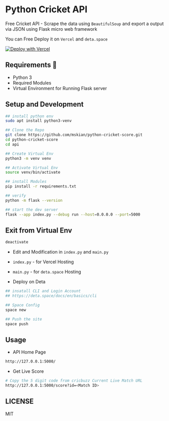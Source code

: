 # Python Cricket API

Free Cricket API - Scrape the data using `BeautifulSoup` and export a output via JSON using Flask micro web framework  

You can Free Deploy it on `Vercel` and `deta.space`  

[![Deploy with Vercel](https://vercel.com/button)](https://vercel.com/new/clone?repository-url=https%3A%2F%2Fgithub.com%2Fmskian%2Fpython-cricket-score%2Ftree%2Fmain%2Fapi)  

## Requirements 📑

- Python 3
- Required Modules
- Virtual Environment for Running Flask server

## Setup and Development

```sh
## install python env
sudo apt install python3-venv

## Clone the Repo
git clone https://github.com/mskian/python-cricket-score.git
cd python-cricket-score
cd api

## Create Virtual Env
python3 -m venv venv

## Activate Virtual Env
source venv/bin/activate

## install Modules
pip install -r requirements.txt

## verify
python -m flask --version

## start the dev server 
flask --app index.py --debug run --host=0.0.0.0 --port=5000
```

## Exit from Virtual Env

```sh
deactivate
```

- Edit and Modification in `index.py` and `main.py`  

- `index.py` - for Vercel Hosting
- `main.py` - for `deta.space` Hosting  

- Deploy on Deta  

```sh
## insatall CLI and Login Account
## https://deta.space/docs/en/basics/cli

## Space Config
space new

## Push the site
space push
```

## Usage

- API Home Page

```sh
http://127.0.0.1:5000/
```

- Get Live Score

```sh
# Copy the 5 digit code from cricbuzz Current Live Match URL 
http://127.0.0.1:5000/score?id=<Match ID>
```

## LICENSE

MIT
